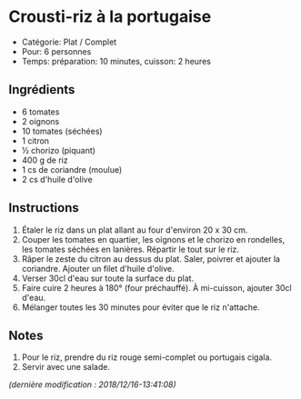 # Crousti-riz à la portugaise

* Catégorie: Plat / Complet
* Pour: 6 personnes
* Temps: préparation: 10 minutes, cuisson: 2 heures

## Ingrédients
* 6 tomates
* 2 oignons
* 10 tomates (séchées)
* 1 citron
* &frac12; chorizo (piquant)
* 400 g de riz
* 1 cs de coriandre (moulue)
* 2 cs d'huile d'olive

## Instructions
1. Étaler le riz dans un plat allant au four d'environ 20 x 30 cm.
1. Couper les tomates en quartier, les oignons et le chorizo en rondelles, les tomates séchées en lanières. Répartir le tout sur le riz.
1. Râper le zeste du citron au dessus du plat. Saler, poivrer et ajouter la coriandre. Ajouter un filet d'huile d'olive.
1. Verser 30cl d'eau sur toute la surface du plat.
1. Faire cuire 2 heures à 180° (four préchauffé). À mi-cuisson, ajouter 30cl d'eau.
1. Mélanger toutes les 30 minutes pour éviter que le riz n'attache.

## Notes
1. Pour le riz, prendre du riz rouge semi-complet ou portugais cigala.
1. Servir avec une salade.

_(dernière modification : 2018/12/16-13:41:08)_
